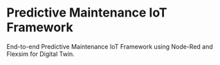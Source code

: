 # Predictive Maintenance IoT Framework

End-to-end Predictive Maintenance IoT Framework using Node-Red and Flexsim for Digital Twin.
